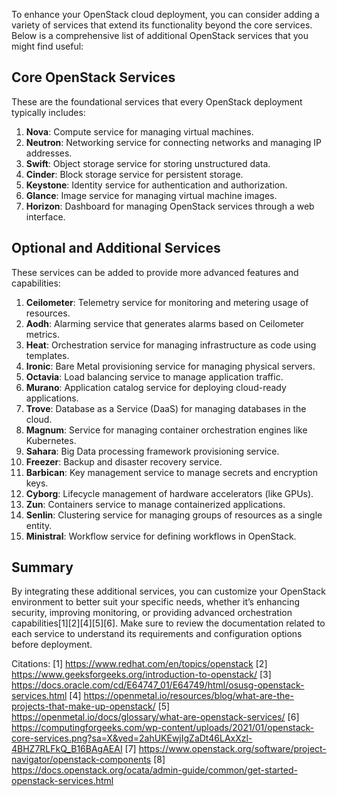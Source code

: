 To enhance your OpenStack cloud deployment, you can consider adding a variety of services that extend its functionality beyond the core services. Below is a comprehensive list of additional OpenStack services that you might find useful:

## Core OpenStack Services
These are the foundational services that every OpenStack deployment typically includes:
1. **Nova**: Compute service for managing virtual machines.
2. **Neutron**: Networking service for connecting networks and managing IP addresses.
3. **Swift**: Object storage service for storing unstructured data.
4. **Cinder**: Block storage service for persistent storage.
5. **Keystone**: Identity service for authentication and authorization.
6. **Glance**: Image service for managing virtual machine images.
7. **Horizon**: Dashboard for managing OpenStack services through a web interface.

## Optional and Additional Services
These services can be added to provide more advanced features and capabilities:
1. **Ceilometer**: Telemetry service for monitoring and metering usage of resources.
2. **Aodh**: Alarming service that generates alarms based on Ceilometer metrics.
3. **Heat**: Orchestration service for managing infrastructure as code using templates.
4. **Ironic**: Bare Metal provisioning service for managing physical servers.
5. **Octavia**: Load balancing service to manage application traffic.
6. **Murano**: Application catalog service for deploying cloud-ready applications.
7. **Trove**: Database as a Service (DaaS) for managing databases in the cloud.
8. **Magnum**: Service for managing container orchestration engines like Kubernetes.
9. **Sahara**: Big Data processing framework provisioning service.
10. **Freezer**: Backup and disaster recovery service.
11. **Barbican**: Key management service to manage secrets and encryption keys.
12. **Cyborg**: Lifecycle management of hardware accelerators (like GPUs).
13. **Zun**: Containers service to manage containerized applications.
14. **Senlin**: Clustering service for managing groups of resources as a single entity.
15. **Ministral**: Workflow service for defining workflows in OpenStack.

## Summary
By integrating these additional services, you can customize your OpenStack environment to better suit your specific needs, whether it’s enhancing security, improving monitoring, or providing advanced orchestration capabilities[1][2][4][5][6]. Make sure to review the documentation related to each service to understand its requirements and configuration options before deployment.

Citations:
[1] https://www.redhat.com/en/topics/openstack
[2] https://www.geeksforgeeks.org/introduction-to-openstack/
[3] https://docs.oracle.com/cd/E64747_01/E64749/html/osusg-openstack-services.html
[4] https://openmetal.io/resources/blog/what-are-the-projects-that-make-up-openstack/
[5] https://openmetal.io/docs/glossary/what-are-openstack-services/
[6] https://computingforgeeks.com/wp-content/uploads/2021/01/openstack-core-services.png?sa=X&ved=2ahUKEwjIgZaDt46LAxXzl-4BHZ7RLFkQ_B16BAgAEAI
[7] https://www.openstack.org/software/project-navigator/openstack-components
[8] https://docs.openstack.org/ocata/admin-guide/common/get-started-openstack-services.html
